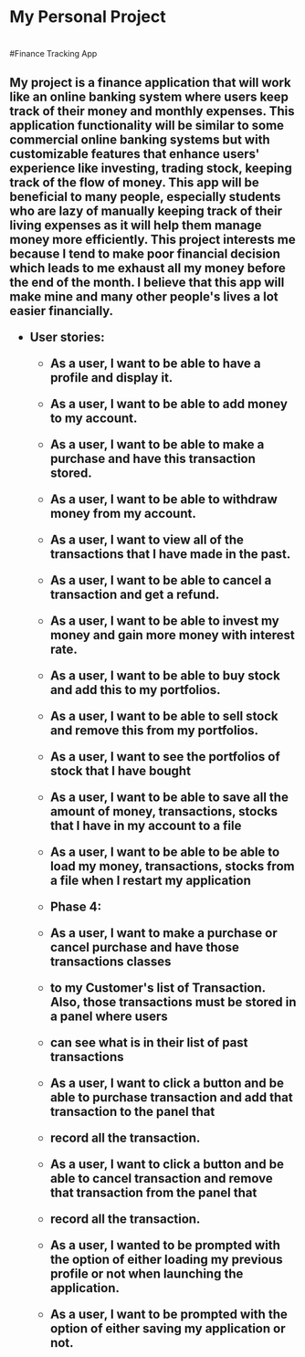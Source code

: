 # My Personal Project <h1>
#Finance Tracking App<h2>

My project is a finance application that will work like an online banking system where users keep track of their money
and monthly expenses. This application functionality will be similar to some commercial online banking systems but with
customizable features that enhance users' experience like investing, trading stock, keeping track of the flow of
money. This app will be beneficial to many people, especially students who are lazy of
manually keeping track of their living expenses as it will help them manage money more efficiently. This project interests
me because I tend to make poor financial decision which leads to me exhaust all my money before the end of the month.
I believe that this app will make mine and many other people's lives a lot easier financially.

* User stories:
    
    * As a user, I want to be able to have a profile and display it.
    * As a user, I want to be able to add money to my account.
    * As a user, I want to be able to make a purchase and have this transaction stored.
    * As a user, I want to be able to withdraw money from my account.  
    * As a user, I want to view all of the transactions that I have made in the past.
    * As a user, I want to be able to cancel a transaction and get a refund.
    * As a user, I want to be able to invest my money and gain more money with interest rate.
    * As a user, I want to be able to buy stock and add this to my portfolios.
    * As a user, I want to be able to sell stock and remove this from my portfolios.
    * As a user, I want to see the portfolios of stock that I have bought
    * As a user, I want to be able to save all the amount of money, transactions, stocks that I have in my account to a file
    * As a user, I want to be able to be able to load my money, transactions, stocks from a file when I restart my application
      
    * Phase 4:
    * As a user, I want to make a purchase or cancel purchase and have those transactions classes
    * to my Customer's list of Transaction. Also, those transactions must be stored in a panel where users
    * can see what is in their list of past transactions
    * As a user, I want to click a button and be able to purchase transaction and add that transaction to the panel that
    * record all the transaction.
    * As a user, I want to click a button and be able to cancel transaction and remove that transaction from the panel that
    * record all the transaction.
    * As a user, I wanted to be prompted with the option of either loading my previous profile or not when launching the application.
    * As a user, I want to be prompted with the option of either saving my application or not.
    
